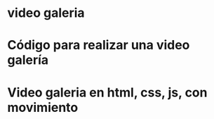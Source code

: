 # video galeria
# Código para realizar una video galería 
# Video galeria en html, css, js, con movimiento

